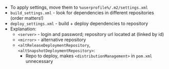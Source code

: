 * To apply settings, move them to `%userprofile%/.m2/settings.xml`
* `build_settings.xml` - look for dependencies in different repositories (order matters!)
* `deploy_settings.xml` - build + deploy dependencies to repository
* Explanation:
    * `<server>` - login and password; repository url located at <repository> (linked by id) 
    * `<mirror>` - alternative repository
    * `<altReleaseDeploymentRepository`, `<altSnapshotDeploymentRepository>`:
        * Repo to deploy, makes `<distributionManagement>` in `pom.xml` unnecessary
